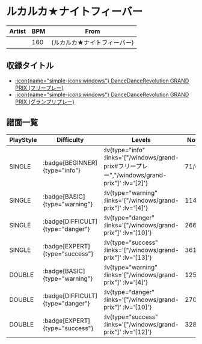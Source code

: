 # ルカルカ★ナイトフィーバー

|Artist|BPM|From|
|------|---|----|
||160|(ルカルカ★ナイトフィーバー)|

## 収録タイトル

- [ :icon{name="simple-icons:windows"} DanceDanceRevolution GRAND PRIX (フリープレー)](/windows/grand-prix#フリープレー)
- [ :icon{name="simple-icons:windows"} DanceDanceRevolution GRAND PRIX (グランプリプレー)](/windows/grand-prix)

## 譜面一覧

|PlayStyle|Difficulty|Levels|Notes|Movie|
|---------|----------|------|-----|-----|
|SINGLE| :badge[BEGINNER]{type="info"} | :lv{type="info" :links='["/windows/grand-prix#フリープレー","/windows/grand-prix"]' :lv='[2]'} |71/0||
|SINGLE| :badge[BASIC]{type="warning"} | :lv{type="warning" :links='["/windows/grand-prix"]' :lv='[4]'} |114/1||
|SINGLE| :badge[DIFFICULT]{type="danger"} | :lv{type="danger" :links='["/windows/grand-prix"]' :lv='[10]'} |266/15||
|SINGLE| :badge[EXPERT]{type="success"} | :lv{type="success" :links='["/windows/grand-prix"]' :lv='[13]'} |361/45||
|DOUBLE| :badge[BASIC]{type="warning"} | :lv{type="warning" :links='["/windows/grand-prix"]' :lv='[4]'} |125/2||
|DOUBLE| :badge[DIFFICULT]{type="danger"} | :lv{type="danger" :links='["/windows/grand-prix"]' :lv='[10]'} |270/16||
|DOUBLE| :badge[EXPERT]{type="success"} | :lv{type="success" :links='["/windows/grand-prix"]' :lv='[12]'} |328/36||
